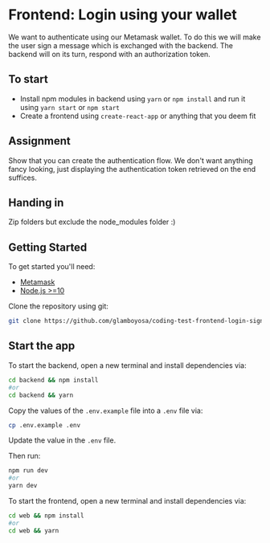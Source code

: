 # Frontend: Login using your wallet

We want to authenticate using our Metamask wallet. To do this we will make the user sign a message which is exchanged with the backend. The backend will on its turn, respond with an authorization token.

## To start

- Install npm modules in backend using `yarn` or `npm install` and run it using `yarn start` or `npm start`
- Create a frontend using `create-react-app` or anything that you deem fit

## Assignment

Show that you can create the authentication flow. We don't want anything fancy looking, just displaying the authentication token retrieved on the end suffices.

## Handing in

Zip folders but exclude the node_modules folder :)

## Getting Started

To get started you'll need:

- [Metamask](https://metamask.io/download.html)
- [Node.js >=10](https://nodejs.org/en/download/)

Clone the repository using git:

```bash
git clone https://github.com/glamboyosa/coding-test-frontend-login-sign.git
```

## Start the app

To start the backend, open a new terminal and install dependencies via:

```bash
cd backend && npm install
#or
cd backend && yarn
```

Copy the values of the `.env.example` file into a `.env` file via:

```bash
cp .env.example .env
```

Update the value in the `.env` file.

Then run:

```bash
npm run dev
#or
yarn dev
```

To start the frontend, open a new terminal and install dependencies via:

```bash
cd web && npm install
#or
cd web && yarn
```
